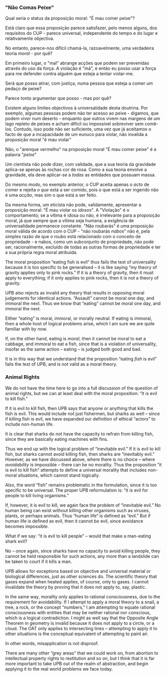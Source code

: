 ### "Não Comas Peixe"

Qual seria o status da proposição moral: "É mau comer peixe"?

Está claro que essa proposição parece satisfazer, pelo menos alguns, dos requisitos do CUP - parece universal, independente do tempo e do lugar e relativamente objectiva.

No entanto, parece-nos difícil chamá-la, razoavelmente, uma verdadeira teoria *moral* - por quê?

Em primeiro lugar, o "mal" abrange acções que podem ser prevenidas através do uso da força. A violação é "má", e então eu posso usar a força para me defender contra alguém que esteja a tentar violar-me.

Será que posso atirar, com justiça, numa pessoa que esteja a comer um pedaço de peixe?

Parece tonto argumentar que posso - mas por quê?

Existem alguns limites objectivos à universalidade desta doutrina. Por exemplo, algumas pessoas podem não ter acesso ao peixe - digamos, que podem viver num deserto - enquanto que outros vivem nas margens de um lago repleto de peixes e acham difícil ou impossível sobreviver sem comê-los. Contudo, isso pode não ser suficiente, uma vez que já aceitamos o facto de que a incapacidade de um eunuco para violar, não invalida a proposição moral "é mau violar"

Não, o "arenque vermelho" na proposição moral "É mau comer peixe" é a palavra "*peixe*"

Um cientista não pode dizer, com validade, que a sua teoria da gravidade aplica-se apenas às rochas cor de rosa. Como a sua teoria envolve a gravidade, ela deve aplicar-se a *todas* as entidades que possuam massa.

Do mesmo modo, no exemplo anterior, o CUP aceita apenas o *acto* de comer e rejeita *o que* está a ser comido, pois o que está a ser ingerido não é uma *acção*, mas sim o que está a ser feito.

Da mesma forma, um eticista não pode, validamente, apresentar a proposição moral: "É mau violar os *idosos*". A "Violação" é o comportamento; se a vítima é idosa ou não, é irrelevante para a proposição moral, já que sempre que a vítima seja humana, a exigência de universalidade permanece constante. "Não roubarás" é uma proposição moral válida de acordo com o CUP - "não roubarás *nabos*" não é, pela simples razão de que o roubo está relacionado com o conceito de propriedade - e nabos, como um subconjunto de propriedade, não pode ser, racionalmente, excluído de todas as outras formas de propriedade e ter a sua própria regra moral atribuída.

The moral proposition “eating fish is evil” thus fails the test of universality because it is too specific to be generalised – it is like saying “my theory of gravity applies only to pink rocks.” If it is a theory of gravity, then it must apply to everything; if it only applies to pink rocks, then it is not a theory of gravity.

UPB also rejects as invalid any theory that results in opposing moral judgements for identical actions. “Assault” cannot be moral one day, and immoral the next. Thus we know that “eating” cannot be moral one day, and immoral the next.

Either “eating” is moral, immoral, or morally neutral. If eating is immoral, then a whole host of logical problems arise, which I am sure we are quite familiar with by now.

If, on the other hand, eating is *moral*, then it cannot be moral to eat a cabbage, and immoral to eat a fish, since that is a violation of universality, insofar as the same action – eating – is judged both good and bad.

It is in this way that we understand that the proposition “eating *fish* is evil” fails the test of UPB, and is not valid as a moral theory.

### Animal Rights

We do not have the time here to go into a full discussion of the question of animal rights, but we can at least deal with the moral proposition: “it is evil to kill fish.”

If it is evil to kill fish, then UPB says that anyone or anything that kills the fish is evil. This would include not just fishermen, but sharks as well – since if killing fish is evil, we have expanded our definition of ethical “actors” to include non-human life.

It is clear that sharks do not have the capacity to refrain from killing fish, since they are basically eating machines with fins.

Thus we end up with the logical problem of “inevitable evil.” If it is evil to kill fish, but sharks cannot avoid killing fish, then sharks are “inevitably evil.” However, as we have discussed above, where there is no choice – where *avoidability* is impossible – there can be no morality. Thus the proposition “it is evil to kill fish” attempts to define a universal morality that includes non-moral situations, which cannot stand logically.

Also, the word “fish” remains problematic in the formulation, since it is too specific to be universal. The proper UPB reformulation is: “it is evil for people to kill living organisms.”

If, however, it is evil to kill, we again face the problem of “inevitable evil.” No human being can exist without killing other organisms such as viruses, plants, or perhaps animals. Thus “human life” is defined as “evil.” But if human life is defined as evil, then it cannot *be* evil, since avoidance becomes impossible.

What if we say: “it is evil to kill people” – would that make a man-eating shark evil?

No – once again, since sharks have no capacity to avoid killing people, they cannot be held responsible for such actions, any more than a landslide can be taken to court if it kills a man.

UPB allows for exceptions based on objective and universal material or biological differences, just as other sciences do. The scientific theory that gases expand when heated applies, of course, only to gases. I cannot invalidate the theory by proving that it does not apply to, say, plastic.

In the same way, morality only applies to rational consciousness, due to the requirement for avoidability. If I attempt to apply a moral theory to a snail, a tree, a rock, or the concept “numbers,” I am attempting to equate rational consciousness with entities that may be neither rational nor conscious, which is a logical contradiction. I might as well say that the Opposite Angle Theorem in geometry is invalid because it does not apply to a circle, or a cloud. The OAT only applies to intersecting lines – attempting to apply it to other situations is the conceptual equivalent of attempting to paint air.

In other words, misapplication is not disproof.

There are many other “grey areas” that we could work on, from abortion to intellectual property rights to restitution and so on, but I think that it is far more important to take UPB out of the realm of abstraction, and begin applying it to the real world problems we face today.